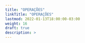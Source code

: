 ```yaml
---
title: "OPERAÇÕES"
linkTitle: "OPERAÇÕES"
lastmod: 2022-01-13T18:00:00-03:00
weight: 16
draft: true
description: >
---
```

